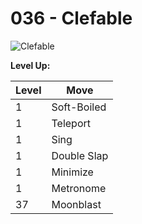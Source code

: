 # 036 - Clefable
![][036]

**Level Up:**

Level | Move
---   | ---
  1   | Soft-Boiled
  1   | Teleport
  1   | Sing
  1   | Double Slap
  1   | Minimize
  1   | Metronome
 37   | Moonblast



[036]: https://raw.githubusercontent.com/PokeAPI/sprites/master/sprites/pokemon/36.png "Clefable"
